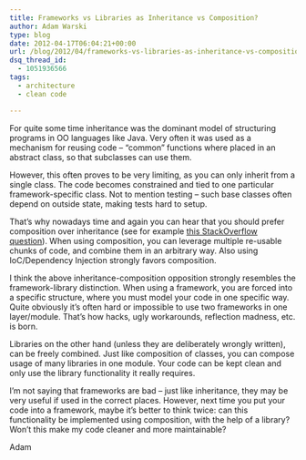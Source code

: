 ```yaml
---
title: Frameworks vs Libraries as Inheritance vs Composition?
author: Adam Warski
type: blog
date: 2012-04-17T06:04:21+00:00
url: /blog/2012/04/frameworks-vs-libraries-as-inheritance-vs-composition/
dsq_thread_id:
  - 1051936566
tags:
  - architecture
  - clean code

---
```

For quite some time inheritance was the dominant model of structuring programs in OO languages like Java. Very often it was used as a mechanism for reusing code &#8211; &#8220;common&#8221; functions where placed in an abstract class, so that subclasses can use them.

However, this often proves to be very limiting, as you can only inherit from a single class. The code becomes constrained and tied to one particular framework-specific class. Not to mention testing &#8211; such base classes often depend on outside state, making tests hard to setup.

That&#8217;s why nowadays time and again you can hear that you should prefer composition over inheritance (see for example [this StackOverflow question][1]). When using composition, you can leverage multiple re-usable chunks of code, and combine them in an arbitrary way. Also using IoC/Dependency Injection strongly favors composition.

I think the above inheritance-composition opposition strongly resembles the framework-library distinction. When using a framework, you are forced into a specific structure, where you must model your code in one specific way. Quite obviously it&#8217;s often hard or impossible to use two frameworks in one layer/module. That&#8217;s how hacks, ugly workarounds, reflection madness, etc. is born.

Libraries on the other hand (unless they are deliberately wrongly written), can be freely combined. Just like composition of classes, you can compose usage of many libraries in one module. Your code can be kept clean and only use the library functionality it really requires.

I&#8217;m not saying that frameworks are bad &#8211; just like inheritance, they may be very useful if used in the correct places. However, next time you put your code into a framework, maybe it&#8217;s better to think twice: can this functionality be implemented using composition, with the help of a library? Won&#8217;t this make my code cleaner and more maintainable?

Adam

 [1]: http://stackoverflow.com/questions/49002/prefer-composition-over-inheritance
